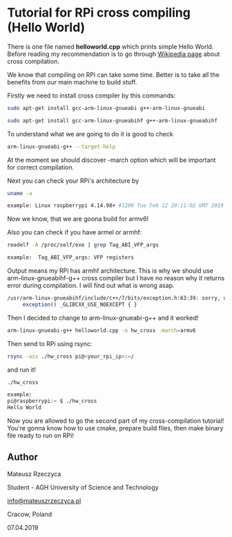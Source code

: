 # Tutorial for RPi cross compiling (Hello World)

There is one file named **helloworld.cpp** which prints simple Hello World. Before reading my recommendation is to go through [Wikipedia page](https://en.wikipedia.org/wiki/Cross_compiler) about cross compilation.

We know that compiling on RPi can take some time. Better is to take all the benefits from our main machine to build stuff.

Firstly we need to install cross compiler by this commands:

```bash
sudo apt-get install gcc-arm-linux-gnueabi g++-arm-linux-gnueabi

sudo apt-get install gcc-arm-linux-gnueabihf g++-arm-linux-gnueabihf
```

To understand what we are going to do it is good to check

```bash
arm-linux-gnueabi-g++ --target-help
```

At the moment we should discover -march option which will be important for correct compilation.

Next you can check your RPi's architecture by

```bash
uname -a

example: Linux raspberrypi 4.14.98+ #1200 Tue Feb 12 20:11:02 GMT 2019 armv6l GNU/Linux
```

Now we know, that we are goona build for armv6!

Also you can check if you have armel or armhf:

```bash
readelf -A /proc/self/exe | grep Tag_ABI_VFP_args

example:  Tag_ABI_VFP_args: VFP registers
```

Output means my RPi has armhf architecture. This is why we should use arm-linux-gnueabihf-g++ cross compiler but I have no reason why it returns error during compilation. I will find out what is wrong asap.

```bash
/usr/arm-linux-gnueabihf/include/c++/7/bits/exception.h:63:39: sorry, unimplemented: Thumb-1 hard-float VFP ABI
     exception() _GLIBCXX_USE_NOEXCEPT { }
```

Then I decided to change to arm-linux-gnueabi-g++ and it worked!

```bash
arm-linux-gnueabi-g++ helloworld.cpp -o hw_cross -march=armv6
```

Then send to RPi using rsync:

```bash
rsync -azv ./hw_cross pi@<your_rpi_ip>:~/
```

and run it!

```bash
./hw_cross

example:
pi@raspberrypi:~ $ ./hw_cross
Hello World
```

Now you are allowed to go the second part of my cross-compilation tutorial! You're gonna know how to use cmake, prepare build files, then make binary file ready to run on RPi!

## Author

Mateusz Rzeczyca

Student - AGH University of Science and Technology

info@mateuszrzeczyca.pl

Cracow, Poland

07.04.2019